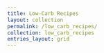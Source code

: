 ```yaml
---
title: Low-Carb Recipes
layout: collection
permalink: /low_carb_recipes/
collection: low_carb_recipes
entries_layout: grid
--- 
```



